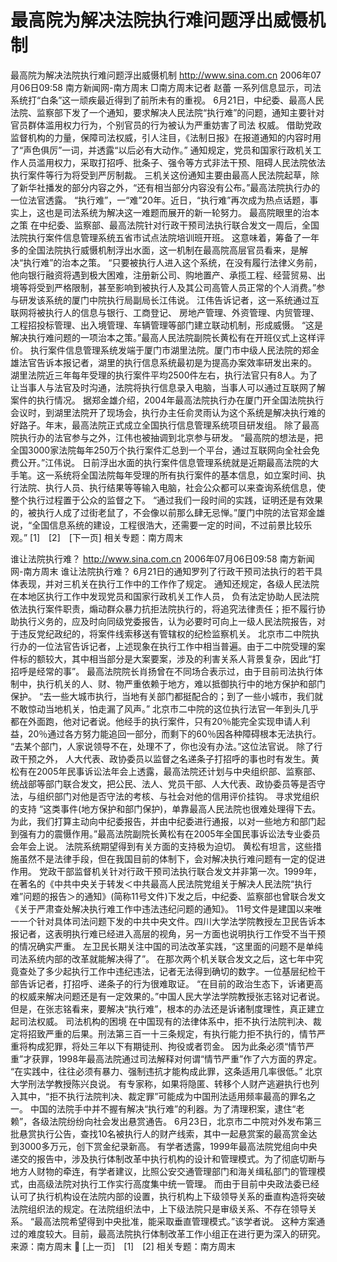 # 最高院为解决法院执行难问题浮出威慑机制

最高院为解决法院执行难问题浮出威慑机制
http://www.sina.com.cn 2006年07月06日09:58 南方新闻网-南方周末
□南方周末记者 赵蕾
一系列信息显示，司法系统打“白条”这一顽疾最近得到了前所未有的重视。
6月21日，中纪委、最高人民法院、监察部下发了一个通知，要求解决人民法院“执行难”的问题，通知主要针对官员群体滥用权力行为，个别官员的行为被认为严重妨害了司法
权威。
借助党政监督机构的力量，保障司法权威，引人注目，《法制日报》在报道通知的内容时用了“声色俱厉”一词，并透露“以后必有大动作。”
通知规定，党员和国家行政机关工作人员滥用权力，采取打招呼、批条子、强令等方式非法干预、阻碍人民法院依法执行案件等行为将受到严厉制裁。
三机关这份通知主要由最高人民法院起草，除了新华社播发的部分内容之外，“还有相当部分内容没有公布。”最高法院执行办的一位法官透露。
“执行难”，一“难”20年。近日，“执行难”再次成为热点话题，事实上，这也是司法系统为解决这一难题而展开的新一轮努力。
最高院眼里的治本之策
在中纪委、监察部、最高法院针对行政干预司法执行联合发文一周后，全国法院执行案件信息管理系统五省市试点法院培训班开班。
这意味着，筹备了一年多的全国法院执行威慑机制浮出水面，这一机制在最高院高层官员看来，是解决“执行难”的治本之策。
“只要被执行人进入这个系统，在没有履行法律义务前，他向银行融资将遇到极大困难，注册新公司、购地置产、承揽工程、经营贸易、出境等将受到严格限制，甚至影响到被执行人及其公司高管人员正常的个人消费。”参与研发该系统的厦门中院执行局副局长江伟说。
江伟告诉记者，这一系统通过互联网将被执行人的信息与银行、工商登记、
房地产管理、外资管理、内贸管理、工程招投标管理、出入境管理、车辆管理等部门建立联动机制，形成威慑。
“这是解决执行难问题的一项治本之策。”最高人民法院副院长黄松有在开班仪式上这样评价。
执行案件信息管理系统发端于厦门市湖里法院。厦门市中级人民法院的郑金雄法官告诉本报记者，湖里的执行信息系统最初是为提高办案效率研发出来的。
湖里法院近三年每年受理的执行案件平均2500件左右，执行法官只有8人。为了让当事人与法官及时沟通，法院将执行信息录入电脑，当事人可以通过互联网了解案件的执行情况。
据郑金雄介绍，2004年最高法院执行办在厦门开全国法院执行会议时，到湖里法院开了现场会，执行办主任俞灵雨认为这个系统是解决执行难的好路子。年末，最高法院正式成立全国执行信息管理系统项目研发组。
除了最高院执行办的法官参与之外，江伟也被抽调到北京参与研发。
“最高院的想法是，把全国3000家法院每年250万个执行案件汇总到一个平台，通过互联网向全社会免费公开。”江伟说。
日前浮出水面的执行案件信息管理系统就是近期最高法院的大手笔。这一系统将全国法院每年受理的所有执行案件的基本信息，如立案时间、执行法院、执行人员、执行结果等等输入电脑，社会公众都可以来查询系统信息，使整个执行过程置于公众的监督之下。
“通过我们一段时间的实践，证明还是有效果的，被执行人成了过街老鼠了，不会像以前那么肆无忌惮。”厦门中院的法官郑金雄说，“全国信息系统的建设，工程很浩大，还需要一定的时间，不过前景比较乐观。”
[1]　[2]　[下一页]
相关专题：南方周末 

谁让法院执行难？
http://www.sina.com.cn 2006年07月06日09:58 南方新闻网-南方周末
谁让法院执行难？
6月21日的通知罗列了行政干预司法执行的若干具体表现，并对三机关在执行工作中的工作作了规定。
通知还规定，各级人民法院在本地区执行工作中发现党员和国家行政机关工作人员，
负有法定协助人民法院依法执行案件职责，煽动群众暴力抗拒法院执行的，将追究法律责任；拒不履行协助执行义务的，应及时向同级党委报告，认为必要时可向上一级人民法院报告，对于违反党纪政纪的，将案件线索移送有管辖权的纪检监察机关。
北京市二中院执行办的一位法官告诉记者，上述现象在执行工作中相当普遍。由于二中院受理的案件标的额较大，其中相当部分是大案要案，涉及的利害关系人背景复杂，因此“打招呼是经常的事”。
最高法院院长肖扬曾在不同场合表示过，由于目前司法执行体制中，执行机关的人、财、物严重依赖于地方，难以抵御执行中的地方保护和部门保护。
“去一些大城市执行，当地有关部门都挺配合的；到了一些小城市，我们就不敢惊动当地机关，怕走漏了风声。”
北京市二中院的这位执行法官一年到头几乎都在外面跑，他对记者说。他经手的执行案件，只有20％能完全实现申请人利益，20％通过各方努力能追回一部分，而剩下的60％因各种障碍根本无法执行。
“去某个部门，人家说领导不在，处理不了，你也没有办法。”这位法官说。
除了行政干预之外，
人大代表、政协委员以监督之名递条子打招呼的事也时有发生。黄松有在2005年民事诉讼法年会上透露，最高法院还计划与中央组织部、监察部、统战部等部门联合发文，把公民、法人、党员干部、人大代表、政协委员等是否守法，与组织部门对他是否守法的考核、与社会对他的信用评价挂钩。
寻求党组织的支持
“这类事件(地方保护和部门保护)，单靠最高人民法院也很难处理得下去。为此，我们打算主动向中纪委报告，并由中纪委进行通报，以对一些地方和部门起到强有力的震慑作用。”最高法院副院长黄松有在2005年全国民事诉讼法专业委员会年会上说。
法院系统期望得到有关方面的支持极为迫切。
黄松有坦言，这些措施虽然不是法律手段，但在我国目前的体制下，会对解决执行难问题有一定的促进作用。
党政干部监督机关针对行政干预司法执行联合发文并非第一次。1999年，在著名的《中共中央关于转发＜中共最高人民法院党组关于解决人民法院“执行难”问题的报告＞的通知》(简称11号文件)下发之后，中纪委、监察部也曾联合发文《关于严肃查处解决执行难工作中违法违纪问题的通知》。
11号文件是建国以来唯一一个针对具体司法问题下发的中共中央文件。四川大学法学院教授左卫民告诉本报记者，这表明执行难已经进入高层的视角，另一方面也说明执行工作受不当干预的情况确实严重。
左卫民长期关注中国的司法改革实践，“这里面的问题不是单纯司法系统内部的改革就能解决得了”。
在那次两个机关联合发文之后，这七年中究竟查处了多少起执行工作中违纪违法，记者无法得到确切的数字。一位基层纪检干部告诉记者，打招呼、递条子的行为很难取证。
“在目前的政治生态下，诉诸更高的权威来解决问题还是有一定效果的。”中国人民大学法学院教授张志铭对记者说。
但是，在张志铭看来，要解决“执行难”，根本的办法还是诉诸制度理性，真正建立起司法权威。
司法机构的困境
在中国现有的法律体系中，拒不执行法院判决、裁定将招致严重的后果。刑法第三百一十三条规定，有执行能力拒不执行的，情节严重将构成犯罪，将处三年以下有期徒刑、拘役或者罚金。
因为此条必须“情节严重”才获罪，1998年最高法院通过司法解释对何谓“情节严重”作了六方面的界定。
“在实践中，往往必须有暴力、强制违抗才能构成此罪，这条适用几率很低。”
北京大学刑法学教授陈兴良说。
有专家称，如果将隐匿、转移个人财产逃避执行也列入其中，“拒不执行法院判决、裁定罪”可能成为中国刑法适用频率最高的罪名之一。
中国的法院手中并不握有解决“执行难”的利器。为了清理积案，逮住“老赖”，各级法院纷纷向社会发出悬赏通告。
6月23日，北京市二中院对外发布第三批悬赏执行公告，查找10名被执行人的财产线索，其中一起悬赏案的最高赏金达到3000多万元，创下赏金纪录新高。
有学者透露，1999年最高法院党组向中央递交的报告中，涉及执行体制改革中执行机构的设计和管理模式。为了彻底切断与地方人财物的牵连，有学者建议，比照公安交通管理部门和海关缉私部门的管理模式，由高级法院对执行工作实行高度集中统一管理。
而由于目前中央政法委已经认可了执行机构设在法院内部的设置，执行机构上下级领导关系的垂直构造将突破法院组织法的规定。在法院组织法中，上下级法院只是审级关系、不存在领导关系。
“最高法院希望得到中央批准，能采取垂直管理模式。”该学者说。
这种方案通过的难度较大。目前，最高法院执行体制改革工作小组正在进行更为深入的研究。 来源：南方周末

[上一页]　[1]　[2]
相关专题：南方周末 

